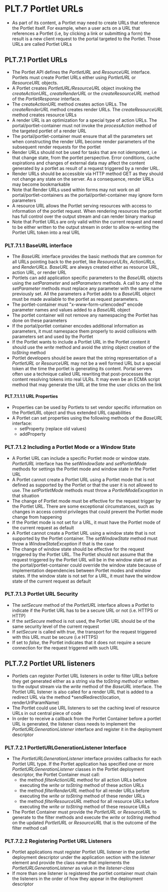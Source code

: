 # PLT.7 Portlet URLs
* As part of its content, a Portlet may need to create URLs that reference the Portlet itself. For example, when a user acts on a URL that references a Portlet (i.e, by clicking a link or submitting a form) the result is a new client request to the portal targeted to the Portlet. Those URLs are called Portlet URLs

## PLT.7.1 Portlet URLs
* The Portlet API defines the *PortletURL* and *ResourceURL* interface. Portlets must create Portlet URLs either using *PortletURL* or *ResourceURL* objects. 
* A Portlet creates *PortletURL/ResourceURL* object invoking the *createActionURL*, *createRenderURL* or the *createResourceURL* method of the *PortletResponse* interface. 
* The *createActionURL* method creates action URLs. The *createRenderURL* method creates render URLs. The *createResourceURL* method creates resource URLs
* A render URL is an optimization for a special type of action URLs. The portal/portlet-container must not invoke the *processAction* method of the targeted portlet of a render URL
* The portal/portlet-container must ensure that all the parameters set when constructing the render URL become render parameters of the subsequent render requests for the portlet
* Render URLs should not be used for tasks that are not idempotent, i.e that change state, from the portlet perspective. Error conditions, cache expirations and changes of external data may affect the content generated by a portlet as result of a request triggered by a render URL. 
* Render URLs should be accessible via HTTP method GET as they should not change any state on the server. As a consequence, render URLs may become bookmarkable
* Note that Render URLs used within forms may not work on all portal/portlet-containers as the portal/portlet-container may ignore form parameters
* A resource URL allows the Portlet serving resources with access to information of the portlet request. When rendering resources the portlet has full control over the output stream and can render binary markup
* Note that Portlet URLs are only valid within the current request and need to be either written to the output stream in order to allow re-writing the Portlet URL token into a real URL

### PLT.7.1.1 BaseURL interface
* The *BaseURL* interface provides the basic methods that are common for all URLs pointing back to the portlet, like *ResourceULRs*, *ActionURLs*, and *RenderURLs*. *BaseURL* are always created either as resource URL, action URL, or render URL
* Portlets can add application specific parameters to the *BaseURL* objects using the *setParameter* and *setParameters* methods. A call to any of the *setParameter* methods must replace any parameter with the same name previously set. All the parameters a Portlet adds to a *BaseURL* object must be made available to the portlet as request parameters. 
* The portlet-container must "x-www-form-urlencoded" encode parameter names and values added to a *BaseURL* object
* The portlet container will not remove any namespacing the Portlet has done on these parameters
* If the portal/portlet container encodes additional information as parameters, it must namespace them properly to avoid collisions with parameters set and used by the Portlet
* If the Portlet wants to include a Portlet URL in the Portlet content it should use the *write* method and avoid the string object creation of the *toString* method
* Portlet developers should be aware that the string representation of a *PortletURL* or *ResourceURL* may not be a well formed URL but a special token at the time the portlet is generating its content. Portal servers often use a technique called URL rewriting that post-processes the content resolving tokens into real ULRs. It may even be an ECMA script method that may generate the URL at the time the user clicks on the link

#### PLT.7.1.1.1 URL Properties
* Properties can be used by Portlets to set vendor specific information on the PortletURL object and thus extended URL capabilities
* A Portlet can set properties using the following methods of the *BaseURL* interface:
    * setProperty (replace old values)
    * addProperty

### PLT.7.1.2 Including a Portlet Mode or a Window State
* A Portlet URL can include a specific Portlet mode or window state. *PortletURL* interface has the *setWindowSate* and *setPortletMode* methods for settings the Portlet mode and window state in the Portlet URL
* A Portlet cannot create a Portlet URL using a Portlet mode that is not defined as supported by the Portlet or that the user it is not allowed to use. The *setPortletMode* methods must throw a *PortletModeException* in that situation
* The change of Portlet mode must be effective for the request trigger by the Portlet URL. There are some exceptional circumstances, such as changes in access control privileges that could prevent the Portlet mode change from happening
* If the Portlet mode is not set for a URL, it must have the Portlet mode of the current request as default
* A Portlet cannot create a Portlet URL using a window state that is not supported by the Portlet container. The *setWindowState* method must throw a *WindowStateException* if that is the case
* The change of window state should be effective for the request triggered by the Portlet URL. The Portlet should not assume that the request triggered by the Portlet URL will be in the window state set as the portal/portlet-container could override the window state because of implementation dependencies between Portlet modes and window states. If the window state is not set for a URL, it must have the window state of the current request as default

### PLT.7.1.3 Portlet URL Security
* The *setSecure* method of the *PortletURL* interface allows a Portlet to indicate if the Portlet URL has to be a secure URL or not (i.e. HTTPS or HTTP)
* If the *setSecure* method is not used, the Portlet URL should be of the same security level of the current request
* If *setSecure* is called with *true*, the transport for the request triggered with this URL must be secure (i.e HTTPS)
* If set to *false*, the Portlet indicates that it does not require a secure connection for the request triggered with such URL

## PLT.7.2 Portlet URL listeners
* Portlets can register Portlet URL listeners in order to filter URLs before they get generated either as a string via the *toString method* or written to the output stream via the *write* method of the *BaseURL* interface. The Portlet URL listener is also called for a render URL that is added to a redirect URL via the method *sendRedirect(location, renderUrlParamName)
* The Portlet could use URL listeners to set the caching level of resource URLs in out central piece of code
* In order to receive a callback from the Portlet Container before a portlet URL is generated, the listener class needs to implement the *PortletURLGenerationListener* interface and register it in the deployment descriptor

### PLT.7.2.1 PortletURLGenerationListener Interface
* The *PortletURLGenerationListener* interface provides callbacks for each Portlet URL type. If the Portlet application has specified one or more *PortletURLGenerationListener* classes in the Portlet deployment descriptor, the Portlet Container must call:
    * the method *filterActionURL* method for all action URLs before executing the *write* or *toString* method of these action URLs
    * the method *filterRenderURL* method for all render URLs before executing the *write* or *toString* method of these render URLs
    * the method *filterResourceURL* method for all resource URLs before executing the *write* or *toString* method of these resource URLs
* The Portlet Container must provide the *PortletURL* or *ResourceURL* to generate to the filter methods and execute the *write* or *toString* method on the updated *PortletURL* or *ResourceURL* that is the outcome of the filter method call

### PLT.7.2.2 Registering Portlet URL Listeners
* Portlet applications must register Portlet URL listener in the portlet deployment descriptor under the application section with the *listener* element and provide the class name that implements the *PortletURLGenerationListener* as value in the *listener-class*
* If more than one listener is registered the portlet container must chain the listeners in the order of how they appear in the deployment descriptor
